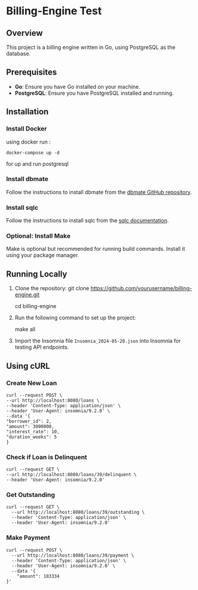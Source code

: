 # Billing-Engine Test

## Overview
This project is a billing engine written in Go, using PostgreSQL as the database.

## Prerequisites
- **Go**: Ensure you have Go installed on your machine.
- **PostgreSQL**: Ensure you have PostgreSQL installed and running.

## Installation

### Install Docker
using docker run : 

```
docker-compose up -d   
```
for up and run postgresql


### Install dbmate
Follow the instructions to install dbmate from the [dbmate GitHub repository](https://github.com/amacneil/dbmate?tab=readme-ov-file#installation).

### Install sqlc
Follow the instructions to install sqlc from the [sqlc documentation](https://docs.sqlc.dev/en/stable/overview/install.html).

### Optional: Install Make
Make is optional but recommended for running build commands. Install it using your package manager.

## Running Locally
1. Clone the repository:
    git clone https://github.com/yourusername/billing-engine.git
    
    cd billing-engine


2. Run the following command to set up the project:

    make all


3. Import the Insomnia file `Insomnia_2024-05-20.json` into Insomnia for testing API endpoints.

## Using cURL

### Create New Loan
```
curl --request POST \
--url http://localhost:8080/loans \
--header 'Content-Type: application/json' \
--header 'User-Agent: insomnia/9.2.0' \
--data '{
"borrower_id": 2,
"amount": 3000000,
"interest_rate": 10,
"duration_weeks": 5
}
```

### Check if Loan is Delinquent

```
curl --request GET \
--url http://localhost:8080/loans/39/delinquent \
--header 'User-Agent: insomnia/9.2.0'
```

### Get Outstanding
```
curl --request GET \
  --url http://localhost:8080/loans/39/outstanding \
  --header 'Content-Type: application/json' \
  --header 'User-Agent: insomnia/9.2.0'
```

### Make Payment
```
curl --request POST \
  --url http://localhost:8080/loans/39/payment \
  --header 'Content-Type: application/json' \
  --header 'User-Agent: insomnia/9.2.0' \
  --data '{
	"amount": 183334
}'
```



